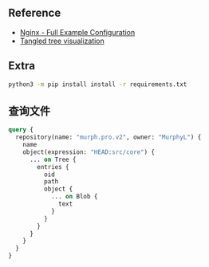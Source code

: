 ## Reference

- [Nginx - Full Example Configuration](https://www.nginx.com/resources/wiki/start/topics/examples/full/)
- [Tangled tree visualization](https://observablehq.com/@nitaku/tangled-tree-visualization-ii)

## Extra

```sh
python3 -m pip install install -r requirements.txt
```

## 查询文件

```graphql
query {
  repository(name: "murph.pro.v2", owner: "MurphyL") {
    name
    object(expression: "HEAD:src/core") {
      ... on Tree {
        entries {
          oid
          path
          object {
            ... on Blob {
              text
            }
          }
        }
      }
    }
  }
}
```